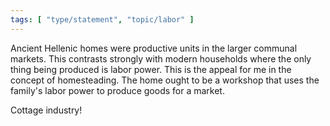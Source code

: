 ```yaml
---
tags: [ "type/statement", "topic/labor" ]
---
```

Ancient Hellenic homes were productive units in the larger communal markets. This contrasts strongly with modern households where the only thing being produced is labor power. This is the appeal for me in the concept of homesteading. The home ought to be a workshop that uses the family's labor power to produce goods for a market. 

Cottage industry!